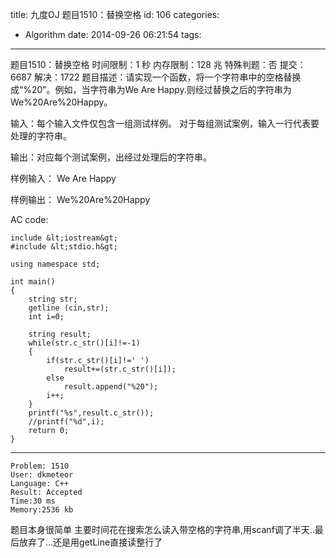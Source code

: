 title: 九度OJ 题目1510：替换空格
id: 106
categories:
  - Algorithm
date: 2014-09-26 06:21:54
tags:
---

题目1510：替换空格
时间限制：1 秒
内存限制：128 兆
特殊判题：否
提交：6687
解决：1722
题目描述：请实现一个函数，将一个字符串中的空格替换成“%20”。例如，当字符串为We Are Happy.则经过替换之后的字符串为We%20Are%20Happy。

输入：每个输入文件仅包含一组测试样例。
对于每组测试案例，输入一行代表要处理的字符串。

输出：对应每个测试案例，出经过处理后的字符串。

样例输入：
We Are Happy

样例输出：
We%20Are%20Happy

AC code:

    include &lt;iostream&gt;
    #include &lt;stdio.h&gt;
    
    using namespace std;
    
    int main()
    {
        string str;
        getline (cin,str);
        int i=0;
    
        string result;
        while(str.c_str()[i]!=-1)
        {
            if(str.c_str()[i]!=' ')
                result+=(str.c_str()[i]);
            else
                result.append("%20");
            i++;
        }
        printf("%s",result.c_str());
        //printf("%d",i);
        return 0;
    }
---

    Problem: 1510
    User: dkmeteor
    Language: C++
    Result: Accepted
    Time:30 ms
    Memory:2536 kb

题目本身很简单
主要时间花在搜索怎么读入带空格的字符串,用scanf调了半天..最后放弃了...还是用getLine直接读整行了